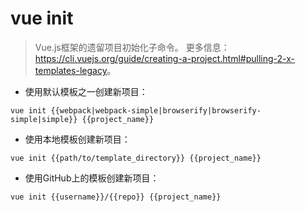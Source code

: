 # vue init

> Vue.js框架的遗留项目初始化子命令。
> 更多信息：<https://cli.vuejs.org/guide/creating-a-project.html#pulling-2-x-templates-legacy>。

- 使用默认模板之一创建新项目：

`vue init {{webpack|webpack-simple|browserify|browserify-simple|simple}} {{project_name}}`

- 使用本地模板创建新项目：

`vue init {{path/to/template_directory}} {{project_name}}`

- 使用GitHub上的模板创建新项目：

`vue init {{username}}/{{repo}} {{project_name}}`